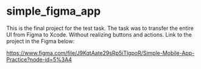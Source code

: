 # simple_figma_app

This is the final project for the test task. 
The task was to transfer the entire UI from Figma to Xcode. 
Without realizing buttons and actions. Link to the project in the Figma below:

https://www.figma.com/file/J9KqtAate29sRp5iTlgpoR/Simple-Mobile-App-Practice?node-id=5%3A4
